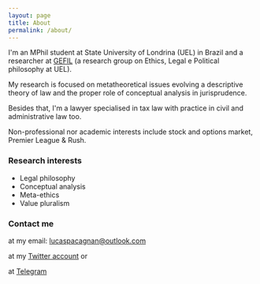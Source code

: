 ```yaml
---
layout: page
title: About
permalink: /about/
---
```


I'm an MPhil student at State University of Londrina (UEL) in Brazil and a researcher at [GEFIL](https://gefilblog.wordpress.com/) (a research group on Ethics, Legal e Political philosophy at UEL).

My research is focused on metatheoretical issues evolving a descriptive theory of law and the proper role of conceptual analysis in jurisprudence.

Besides that, I'm a lawyer specialised in tax law with practice in civil and administrative law too.

Non-professional nor academic interests include stock and options market, Premier League & Rush.

### Research interests

+ Legal philosophy
+ Conceptual analysis
+ Meta-ethics
+ Value pluralism

### Contact me

at my email: [lucaspacagnan@outlook.com](mailto:lucaspacagnan@outlook.com)

at my [Twitter account](https://twitter.com/pacagnanlucas) or

at [Telegram](https://t.me/lucaspacagnan)


